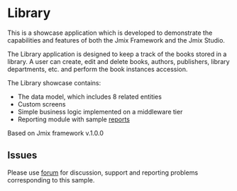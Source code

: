 # Library

This is a showcase application which is developed to demonstrate the capabilities and features of both the Jmix Framework and the Jmix Studio.

The Library application is designed to keep a track of the books stored in a library. A user can create, edit and delete books, authors, publishers, library departments, etc. and perform the book instances accession.  

The Library showcase contains: 

-	The data model, which includes 8 related entities
-	Custom screens
-	Simple business logic implemented on a middleware tier
-   Reporting module with sample [reports](https://docs.jmix.io/jmix/reports/sample-reports.html)

Based on Jmix framework v.1.0.0

## Issues
Please use [forum](https://forum.jmix.io/c/support/5) for discussion, support and reporting problems corresponding to this sample.
